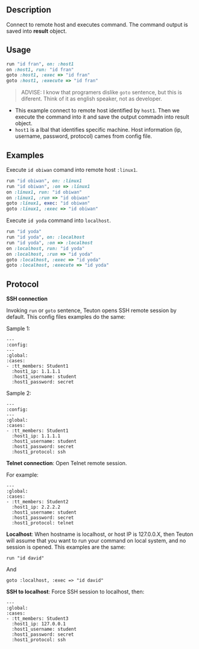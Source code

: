 
## Description

Connect to remote host and executes command. The command output is saved into **result** object.

## Usage

```ruby
run "id fran", on: :host1
on :host1, run: "id fran"
goto :host1, :exec => "id fran"
goto :host1, :execute => "id fran"
```
> ADVISE: I know that programers dislike `goto` sentence, but this is diferent. Think of it as english speaker, not as developer.

* This example connect to remote host identified by `host1`. Then we execute the command into it and save the output commadn into result object.
* `host1` is a lbal that identifies specific machine. Host information (ip, username, password, protocol) cames from config file.

## Examples

Execute `id obiwan` comand into remote host `:linux1`.
```Ruby
run "id obiwan", on: :linux1
run "id obiwan", :on => :linux1
on :linux1, run: "id obiwan"
on :linux1, :run => "id obiwan"
goto :linux1, exec: "id obiwan"
goto :linux1, :exec => "id obiwan"
```

Execute `id yoda` command into `localhost`.

```Ruby
run "id yoda"
run "id yoda", on: :localhost
run "id yoda", :on => :localhost
on :localhost, run: "id yoda"
on :localhost, :run => "id yoda"
goto :localhost, :exec => "id yoda"
goto :localhost, :execute => "id yoda"
```

## Protocol

**SSH connection**

Invoking `run` or `goto` sentence, Teuton opens SSH remote session by default. This config files examples do the same:

Sample 1:
```
---
:config:
---
:global:
:cases:
- :tt_members: Student1
  :host1_ip: 1.1.1.1
  :host1_username: student
  :host1_password: secret
```

Sample 2:
```
---
:config:
---
:global:
:cases:
- :tt_members: Student1
  :host1_ip: 1.1.1.1
  :host1_username: student
  :host1_password: secret
  :host1_protocol: ssh
```

**Telnet connection**: Open Telnet remote session.

For example:
```
---
:global:
:cases:
- :tt_members: Student2
  :host1_ip: 2.2.2.2
  :host1_username: student
  :host1_password: secret
  :host1_protocol: telnet
```

**Localhost**: When hostname is localhost, or host IP is 127.0.0.X, then Teuton will assume that you want to run your command on local system, and no session is opened. This examples are the same:

```
run "id david"
```

And

```
goto :localhost, :exec => "id david"
```

**SSH to localhost**: Force SSH session to localhost, then:

```
---
:global:
:cases:
- :tt_members: Student3
  :host1_ip: 127.0.0.1
  :host1_username: student
  :host1_password: secret
  :host1_protocol: ssh
```

